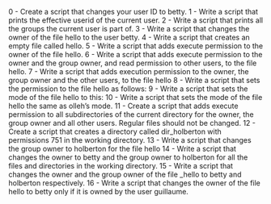  
0 - Create a script that changes your user ID to betty.
 1 - Write a script that prints the effective userid of the current user.
 2 - Write a script that prints all the groups the current user is part of.
 3 - Write a script that changes the owner of the file hello to the user betty.
 4 - Write a script that creates an empty file called hello.
 5 - Write a script that adds execute permission to the owner of the file hello.
 6 - Write a script that adds execute permission to the owner and the group owner, and read permission to other users, to the file hello.
 7 - Write a script that adds execution permission to the owner, the group owner and the other users, to the file hello
 8 - Write a script that sets the permission to the file hello as follows:
 9 - Write a script that sets the mode of the file hello to this:
 10 - Write a script that sets the mode of the file hello the same as olleh’s mode.
 11 - Create a script that adds execute permission to all subdirectories of the current directory for the owner, the group owner and all other users. Regular files should not be changed.
 12 - Create a script that creates a directory called dir_holberton with permissions 751 in the working directory.
 13 - Write a script that changes the group owner to holberton for the file hello
 14 - Write a script that changes the owner to betty and the group owner to holberton for all the files and directories in the working directory.
 15 - Write a script that changes the owner and the group owner of the file _hello to betty and holberton respectively.
 16 - Write a script that changes the owner of the file hello to betty only if it is owned by the user guillaume.
